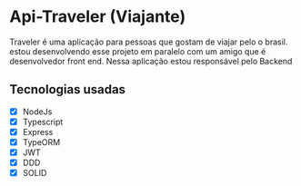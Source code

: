 # Api-Traveler (Viajante)

Traveler é uma aplicação para pessoas que gostam de viajar pelo o brasil.
estou desenvolvendo esse projeto em paralelo com um amigo que é desenvolvedor front end. Nessa aplicação estou responsável pelo Backend

## Tecnologias usadas

- [x] NodeJs
- [x] Typescript
- [x] Express
- [x] TypeORM
- [x] JWT
- [x] DDD
- [x] SOLID
